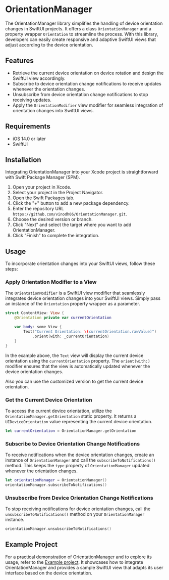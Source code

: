 # OrientationManager

The OrientationManager library simplifies the handling of device orientation changes in SwiftUI projects. It offers a class `OrientationManager` and a property wrapper `Orientation` to streamline the process. With this library, developers can easily create responsive and adaptive SwiftUI views that adjust according to the device orientation.

## Features

- Retrieve the current device orientation on device rotation and design the SwiftUI view accordingly.
- Subscribe to device orientation change notifications to receive updates whenever the orientation changes.
- Unsubscribe from device orientation change notifications to stop receiving updates.
- Apply the `OrientationModifier` view modifier for seamless integration of orientation changes into SwiftUI views.

## Requirements

- iOS 14.0 or later
- SwiftUI

## Installation

Integrating OrientationManager into your Xcode project is straightforward with Swift Package Manager (SPM).

1. Open your project in Xcode.
2. Select your project in the Project Navigator.
3. Open the Swift Packages tab.
4. Click the "+" button to add a new package dependency.
5. Enter the repository URL `https://github.com/vinodh06/OrientationManager.git`.
6. Choose the desired version or branch.
7. Click "Next" and select the target where you want to add OrientationManager.
8. Click "Finish" to complete the integration.

## Usage

To incorporate orientation changes into your SwiftUI views, follow these steps:

### Apply Orientation Modifier to a View

The `OrientationModifier` is a SwiftUI view modifier that seamlessly integrates device orientation changes into your SwiftUI views. Simply pass an instance of the `Orientation` property wrapper as a parameter.

```swift
struct ContentView: View {
    @Orientation private var currentOrientation

    var body: some View {
        Text("Current Orientation: \(currentOrientation.rawValue)")
            .orient(with: _currentOrientation)
    }
}
```

In the example above, the `Text` view will display the current device orientation using the `currentOrientation` property. The `orient(with:)` modifier ensures that the view is automatically updated whenever the device orientation changes.

Also you can use the customized version to get the current device orientation.

### Get the Current Device Orientation

To access the current device orientation, utilize the `OrientationManager.getOrientation` static property. It returns a `UIDeviceOrientation` value representing the current device orientation.

```swift
let currentOrientation = OrientationManager.getOrientation
```

### Subscribe to Device Orientation Change Notifications

To receive notifications when the device orientation changes, create an instance of `OrientationManager` and call the `subscribeToNotifications()` method. This keeps the `type` property of `OrientationManager` updated whenever the orientation changes.

```swift
let orientationManager = OrientationManager()
orientationManager.subscribeToNotifications()
```

### Unsubscribe from Device Orientation Change Notifications

To stop receiving notifications for device orientation changes, call the `unsubscribeToNotifications()` method on your `OrientationManager` instance.

```swift
orientationManager.unsubscribeToNotifications()
```

## Example Project

For a practical demonstration of OrientationManager and to explore its usage, refer to the [Example project](https://github.com/vinodh06/OrientationManager/tree/main/Example). It showcases how to integrate OrientationManager and provides a sample SwiftUI view that adapts its user interface based on the device orientation.

